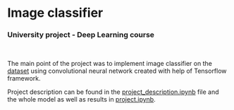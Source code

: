 <h1>Image classifier</h1>
<h3>University project - Deep Learning course</h3>
<br>

The main point of the project was to implement image classifier on the [dataset](http://www.vision.caltech.edu/Image_Datasets/Caltech101/) using convolutional neural network created with help of Tensorflow framework.

Project description can be found in the [project_description.ipynb](project_description.ipynb) file and the whole model as well as results in [project.ipynb](project.ipynb).